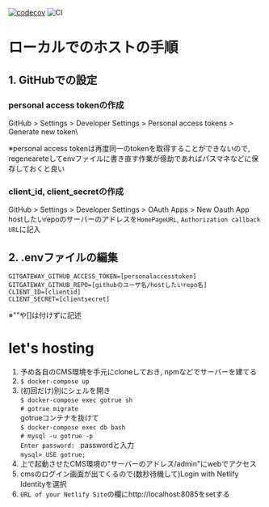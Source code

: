 [![codecov](https://codecov.io/gh/ohyama4z/Kakomon-Management-System/branch/master/graph/badge.svg)](https://codecov.io/gh/ohyama4z/Kakomon-Management-System)
![CI](https://github.com/ohyama4z/Kakomon-Management-System/workflows/CI/badge.svg?branch=master)
# ローカルでのホストの手順
## 1. GitHubでの設定
### personal access tokenの作成
GitHub > Settings > Developer Settings > Personal access tokens > Generate new token\

※personal access tokenは再度同一のtokenを取得することができないので,
regeneareteしてenvファイルに書き直す作業が億劫であればパスマネなどに保存しておくと良い
### client_id, client_secretの作成
GitHub > Settings > Developer Settings > OAuth Apps > New Oauth App\
hostしたいrepoのサーバーのアドレスを`HomePageURL`, `Authorization callback URL`に記入
## 2. .envファイルの編集
~~~
GITGATEWAY_GITHUB_ACCESS_TOKEN=[personalaccesstoken]
GITGATEWAY_GITHUB_REPO=[githubのユーザ名/hostしたいrepo名]
CLIENT_ID=[clientid]
CLIENT_SECRET=[clientsecret]
~~~
※""や[]は付けずに記述

# let's hosting
1. 予め各自のCMS環境を手元にcloneしておき, npmなどでサーバーを建てる
2. `$ docker-compose up`
3. (初回だけ)別にシェルを開き\
`$ docker-compose exec gotrue sh`\
`# gotrue migrate`\
gotrueコンテナを抜けて\
`$ docker-compose exec db bash`\
`# mysql -u gotrue -p`\
`Enter password: `
passwordと入力\
`mysql> USE gotrue;`
4. 上で起動させたCMS環境の"サーバーのアドレス/admin"にwebでアクセス
5. cmsのログイン画面が出てくるので(数秒待機して)Login with Netlify Identityを選択
6. `URL of your Netlify Site`の欄にhttp://localhost:8085をsetする
